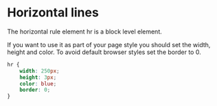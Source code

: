 # Horizontal lines 
The horizontal rule element hr is a block level element. 

If you want to use it as part of your page style you should set the width,
height and color. To avoid default browser styles set the border to 0.
```CSS
hr {
    width: 250px;
    height: 3px;
    color: blue;
    border: 0;
}